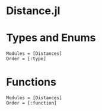 # Distance.jl

# Types and Enums

```@autodocs
Modules = [Distances]
Order = [:type]
```

# Functions

```@autodocs
Modules = [Distances]
Order = [:function]
```
